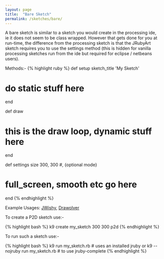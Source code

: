 ```yaml
---
layout: page
title:  "Bare Sketch"
permalink: /sketches/bare/
---
```


A bare sketch is similar to a sketch you would create in the processing ide, ie it does not seem to be class wrapped.  However that gets done for you at run-time, the difference from the processing sketch is that the JRubyArt sketch requires you to use the settings method (this is hidden for vanilla processing sketches run from the ide but required for eclipse / netbeans users).

Methods:-
{% highlight ruby %}
def setup
  sketch_title 'My Sketch'
  # do static stuff here
end

def draw
  # this is the draw loop, dynamic stuff here
end

def settings
  size 300, 300 #, {optional mode}
  # full_screen, smooth etc go here
end
{% endhighlight %}

Example Usages: [JWishy][jwishy], [Drawolver][drawolver]

To create a P2D sketch use:-

{% highlight bash %}
k9 create my_sketch 300 300 p2d
{% endhighlight %}

To run such a sketch use:-

{% highlight bash %}
k9 run my_sketch.rb # uses an installed jruby or
k9 --nojruby run my_sketch.rb # to use jruby-complete
{% endhighlight %}

[jwishy]: https://github.com/ruby-processing/samples4ruby-processing3/blob/master/contributed/jwishy.rb
[drawolver]: https://github.com/ruby-processing/samples4ruby-processing3/blob/master/contributed/drawolver.rb
